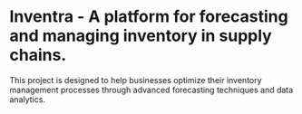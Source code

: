 # Inventra - A platform for forecasting and managing inventory in supply chains.

This project is designed to help businesses optimize their inventory management processes through advanced forecasting techniques and data analytics.
